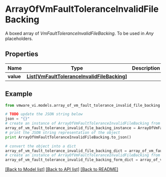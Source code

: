# ArrayOfVmFaultToleranceInvalidFileBacking

A boxed array of *VmFaultToleranceInvalidFileBacking*. To be used in *Any* placeholders. 

## Properties
Name | Type | Description | Notes
------------ | ------------- | ------------- | -------------
**value** | [**List[VmFaultToleranceInvalidFileBacking]**](VmFaultToleranceInvalidFileBacking.md) |  | 

## Example

```python
from vmware_vi.models.array_of_vm_fault_tolerance_invalid_file_backing import ArrayOfVmFaultToleranceInvalidFileBacking

# TODO update the JSON string below
json = "{}"
# create an instance of ArrayOfVmFaultToleranceInvalidFileBacking from a JSON string
array_of_vm_fault_tolerance_invalid_file_backing_instance = ArrayOfVmFaultToleranceInvalidFileBacking.from_json(json)
# print the JSON string representation of the object
print ArrayOfVmFaultToleranceInvalidFileBacking.to_json()

# convert the object into a dict
array_of_vm_fault_tolerance_invalid_file_backing_dict = array_of_vm_fault_tolerance_invalid_file_backing_instance.to_dict()
# create an instance of ArrayOfVmFaultToleranceInvalidFileBacking from a dict
array_of_vm_fault_tolerance_invalid_file_backing_form_dict = array_of_vm_fault_tolerance_invalid_file_backing.from_dict(array_of_vm_fault_tolerance_invalid_file_backing_dict)
```
[[Back to Model list]](../README.md#documentation-for-models) [[Back to API list]](../README.md#documentation-for-api-endpoints) [[Back to README]](../README.md)


